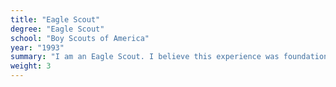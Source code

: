 ```yaml
---
title: "Eagle Scout"
degree: "Eagle Scout"
school: "Boy Scouts of America"
year: "1993"
summary: "I am an Eagle Scout. I believe this experience was foundational to my success in life."
weight: 3
---
```

